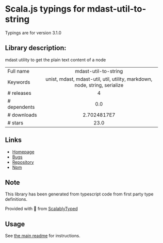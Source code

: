
# Scala.js typings for mdast-util-to-string

Typings are for version 3.1.0

## Library description:
mdast utility to get the plain text content of a node

|                    |                 |
| ------------------ | :-------------: |
| Full name          | mdast-util-to-string |
| Keywords           | unist, mdast, mdast-util, util, utility, markdown, node, string, serialize |
| # releases         | 4 |
| # dependents       | 0.0 |
| # downloads        | 2.7024817E7 |
| # stars            | 23.0 |

## Links
- [Homepage](https://github.com/syntax-tree/mdast-util-to-string#readme)
- [Bugs](https://github.com/syntax-tree/mdast-util-to-string/issues)
- [Repository](https://github.com/syntax-tree/mdast-util-to-string)
- [Npm](https://www.npmjs.com/package/mdast-util-to-string)
    


## Note
This library has been generated from typescript code from first party type definitions.

Provided with :purple_heart: from [ScalablyTyped](https://github.com/oyvindberg/ScalablyTyped)

## Usage
See [the main readme](../../readme.md) for instructions.



